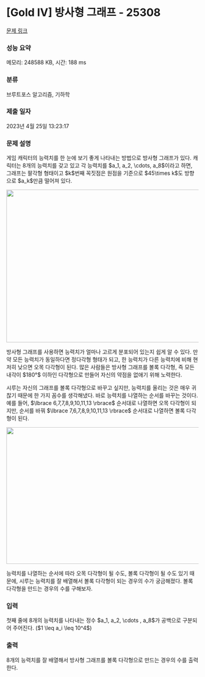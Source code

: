 # [Gold IV] 방사형 그래프 - 25308 

[문제 링크](https://www.acmicpc.net/problem/25308) 

### 성능 요약

메모리: 248588 KB, 시간: 188 ms

### 분류

브루트포스 알고리즘, 기하학

### 제출 일자

2023년 4월 25일 13:23:17

### 문제 설명

<p>게임 캐릭터의 능력치를 한 눈에 보기 좋게 나타내는 방법으로 방사형 그래프가 있다. 캐릭터는 8개의 능력치를 갖고 있고 각 능력치를 $a_1, a_2, \cdots, a_8$이라고 하면, 그래프는 팔각형 형태이고 $k$번째 꼭짓점은 원점을 기준으로 $45\times k$도 방향으로 $a_k$만큼 떨어져 있다.</p>

<p style="text-align: center;"><img alt="" src="" style="height: 400px; width: 600px;"></p>

<p>방사형 그래프를 사용하면 능력치가 얼마나 고르게 분포되어 있는지 쉽게 알 수 있다. 만약 모든 능력치가 동일하다면 정다각형 형태가 되고, 한 능력치가 다른 능력치에 비해 현저히 낮으면 오목 다각형이 된다. 많은 사람들은 방사형 그래프를 볼록 다각형, 즉 모든 내각이 $180°$ 이하인 다각형으로 만들어 자신의 약점을 없애기 위해 노력한다.</p>

<p>시루는 자신의 그래프를 볼록 다각형으로 바꾸고 싶지만, 능력치를 올리는 것은 매우 귀찮기 때문에 한 가지 꼼수를 생각해냈다. 바로 능력치를 나열하는 순서를 바꾸는 것이다. 예를 들어, $\lbrace 6,7,7,8,9,10,11,13 \rbrace$ 순서대로 나열하면 오목 다각형이 되지만, 순서를 바꿔 $\lbrace 7,6,7,8,9,10,11,13 \rbrace$ 순서대로 나열하면 볼록 다각형이 된다.</p>

<p style="text-align: center;"><img alt="" src="" style="height: 358px; width: 1000px;"></p>

<p>능력치를 나열하는 순서에 따라 오목 다각형이 될 수도, 볼록 다각형이 될 수도 있기 때문에, 시루는 능력치를 잘 배열해서 볼록 다각형이 되는 경우의 수가 궁금해졌다. 볼록 다각형을 만드는 경우의 수를 구해보자.</p>

### 입력 

 <p>첫째 줄에 8개의 능력치를 나타내는 정수 $a_1, a_2, \cdots , a_8$가 공백으로 구분되어 주어진다. ($1 \leq a_i \leq 10^4$)</p>

### 출력 

 <p>8개의 능력치를 잘 배열해서 방사형 그래프를 볼록 다각형으로 만드는 경우의 수를 출력한다.</p>

